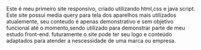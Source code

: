 Este é meu primeiro site responsivo, criado utilizando html,css e java script.
Este site possui media query para tela dos aparelhos mais utilizados atualemente, seu conteudo é apenas demonstrativo e sem objetivo funcional até o momento,sendo utilizado para demonstrar parte de meu estudo front-end.
futuramente o site pode ter seu logo e conteúdo adaptados para atender a nescessidade de uma marca ou empresa.
